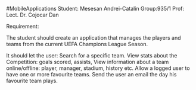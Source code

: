 #MobileApplications
Student: Mesesan Andrei-Catalin
Group:935/1
Prof: Lect. Dr. Cojocar Dan

Requirement:

The student should create an application that manages the players and teams from the current UEFA Champions League Season.

It should let the user: 
	Search for a specific team.
	View stats about the Competition: goals scored, assists, 
	View information about a team online/offline: player, manager, stadium, history etc.
	Allow a logged user to have one or more favourite teams.
	Send the user an email the day his favourite team plays.
	
	
	
	


